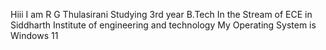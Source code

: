 Hiii I am R G Thulasirani
Studying 3rd year B.Tech In the Stream of ECE in Siddharth Institute of engineering and technology
My Operating System is Windows 11
